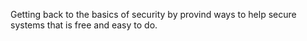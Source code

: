 Getting back to the basics of security by provind ways to help secure systems that is free and easy to do. 
